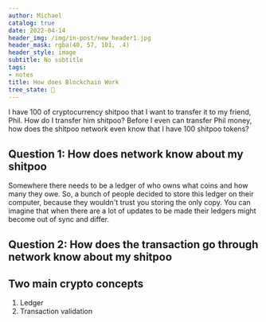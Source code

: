 ```yaml
---
author: Michael
catalog: true
date: 2022-04-14
header_img: /img/in-post/new_header1.jpg
header_mask: rgba(40, 57, 101, .4)
header_style: image
subtitle: No subtitle
tags:
- notes
title: How does Blockchain Work
tree_state: 🌱
---
```


I have 100 of cryptocurrency shitpoo that I want to transfer it to my friend, Phil. How do I transfer him shitpoo? Before I even can transfer Phil money, how does the shitpoo network even know that I have 100 shitpoo tokens?

## Question 1: How does network know about my shitpoo
Somewhere there needs to be a ledger of who owns what coins and how many they owe. So, a bunch of people decided to store this ledger on their computer, because they wouldn't trust you storing the only copy. You can imagine that when there are a lot of updates to be made their ledgers might become out of sync and differ.

## Question 2: How does the transaction go through network know about my shitpoo


## Two main crypto concepts
1. Ledger
2. Transaction validation